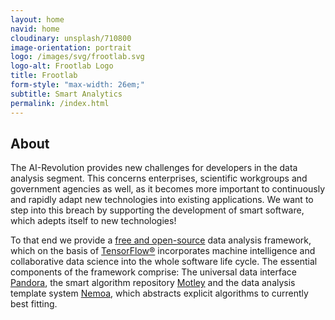 ```yaml
---
layout: home
navid: home
cloudinary: unsplash/710800
image-orientation: portrait
logo: /images/svg/frootlab.svg
logo-alt: Frootlab Logo
title: Frootlab
form-style: "max-width: 26em;"
subtitle: Smart Analytics
permalink: /index.html
---
```


## About

The AI-Revolution provides new challenges for developers in the data analysis
segment. This concerns enterprises, scientific workgroups and government
agencies as well, as it becomes more important to continuously and rapidly adapt
new technologies into existing applications. We want to step into this breach by
supporting the development of smart software, which adepts itself to new
technologies!

To that end we provide a [free and
open-source](https://en.wikipedia.org/wiki/Free_and_open-source_software) data
analysis framework, which on the basis of
[TensorFlow®](https://www.tensorflow.org/) incorporates machine intelligence and
collaborative data science into the whole software life cycle. The essential
components of the framework comprise: The universal data interface
[Pandora](pandora.html), the smart algorithm repository [Motley](motley.html)
and the data analysis template system [Nemoa](nemoa.html), which abstracts
explicit algorithms to currently best fitting.
